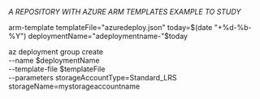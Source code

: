 *A REPOSITORY WITH AZURE ARM TEMPLATES EXAMPLE TO STUDY*

arm-template templateFile="azuredeploy.json" 
today=$(date "+%d-%b-%Y")
deploymentName="adeploymentname-"$today

az deployment group create \
--name $deploymentName \
--template-file $templateFile \
--parameters storageAccountType=Standard_LRS storageName=mystorageaccountname